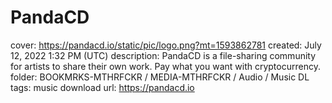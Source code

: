 # PandaCD

cover: https://pandacd.io/static/pic/logo.png?mt=1593862781
created: July 12, 2022 1:32 PM (UTC)
description: PandaCD is a file-sharing community for artists to share their own work. Pay what you want with cryptocurrency.
folder: BOOKMRKS-MTHRFCKR / MEDIA-MTHRFCKR / Audio / Music DL
tags: music download
url: https://pandacd.io